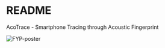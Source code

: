 # README
AcoTrace - Smartphone Tracing through Acoustic Fingerprint 

![FYP-poster](https://user-images.githubusercontent.com/22412472/230791530-6baf1042-24ac-4dfc-bb6c-c4037819c321.png)
